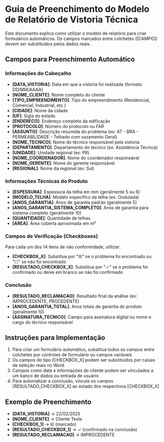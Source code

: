 # Guia de Preenchimento do Modelo de Relatório de Vistoria Técnica

Este documento explica como utilizar o modelo de relatório para criar formulários automáticos. Os campos marcados entre colchetes ([CAMPO]) devem ser substituídos pelos dados reais.

## Campos para Preenchimento Automático

### Informações do Cabeçalho
- **[DATA_VISTORIA]**: Data em que a vistoria foi realizada (formato DD/MM/AAAA)
- **[NOME_CLIENTE]**: Nome completo do cliente
- **[TIPO_EMPREENDIMENTO]**: Tipo do empreendimento (Residencial, Comercial, Industrial, etc.)
- **[CIDADE]**: Nome da cidade
- **[UF]**: Sigla do estado
- **[ENDERECO]**: Endereço completo da edificação
- **[PROTOCOLO]**: Número do protocolo ou FAR
- **[ASSUNTO]**: Descrição resumida do problema (ex: AT - BRA - PERMEABILIDADE - Telhado com vazamento Geral)
- **[NOME_TECNICO]**: Nome do técnico responsável pela vistoria
- **[DEPARTAMENTO]**: Departamento do técnico (ex: Assistência Técnica)
- **[UNIDADE]**: Unidade regional (ex: PR)
- **[NOME_COORDENADOR]**: Nome do coordenador responsável
- **[NOME_GERENTE]**: Nome do gerente responsável
- **[REGIONAL]**: Nome da regional (ex: Sul)

### Informações Técnicas do Produto
- **[ESPESSURA]**: Espessura da telha em mm (geralmente 5 ou 6)
- **[MODELO_TELHA]**: Modelo específico da telha (ex: Ondulada)
- **[ANOS_GARANTIA]**: Anos de garantia padrão (geralmente 5)
- **[ANOS_GARANTIA_SISTEMA_COMPLETO]**: Anos de garantia para sistema completo (geralmente 10)
- **[QUANTIDADE]**: Quantidade de telhas
- **[AREA]**: Área coberta aproximada em m²

### Campos de Verificação (Checkboxes)
Para cada um dos 14 itens de não conformidade, utilizar:
- **[CHECKBOX_X]**: Substitua por "☒" se o problema foi encontrado ou "☐" se não foi encontrado
- **[RESULTADO_CHECKBOX_X]**: Substitua por "✓" se o problema foi confirmado ou deixe em branco se não foi confirmado

### Conclusão
- **[RESULTADO_RECLAMACAO]**: Resultado final da análise (ex: IMPROCEDENTE, PROCEDENTE)
- **[ANOS_GARANTIA_TOTAL]**: Anos totais de garantia do produto (geralmente 10)
- **[ASSINATURA_TECNICO]**: Campo para assinatura digital ou nome e cargo do técnico responsável

## Instruções para Implementação
1. Para criar um formulário automático, substitua todos os campos entre colchetes por controles de formulário ou campos variáveis
2. Os campos do tipo [CHECKBOX_X] podem ser substituídos por caixas de seleção reais no Word
3. Campos como data e informações do cliente podem ser vinculados a um banco de dados ou entrada de usuário
4. Para automatizar a conclusão, vincule os campos [RESULTADO_CHECKBOX_X] ao estado dos respectivos [CHECKBOX_X]

## Exemplo de Preenchimento
- **[DATA_VISTORIA]** → 22/02/2025
- **[NOME_CLIENTE]** → Cliente Teste
- **[CHECKBOX_1]** → ☒ (marcado)
- **[RESULTADO_CHECKBOX_1]** → ✓ (confirmado na conclusão)
- **[RESULTADO_RECLAMACAO]** → IMPROCEDENTE
